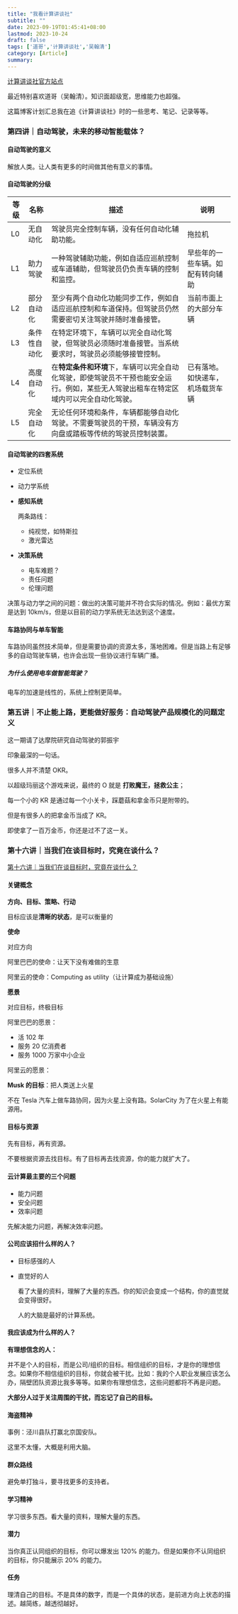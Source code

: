 ```yaml
---
title: "我看计算讲谈社"
subtitle: ""
date: 2023-09-19T01:45:41+08:00
lastmod: 2023-10-24
draft: false
tags: ['道哥','计算讲谈社','吴翰清']
category: [Article]
summary: 
---
```


[计算讲谈社官方站点](https://talk.aliyun.com/computing)

最近特别喜欢道哥（吴翰清）。知识面超级宽，思维能力也超强。

这篇博客计划汇总我在追《计算讲谈社》时的一些思考、笔记、记录等等。

### 第四讲｜自动驾驶，未来的移动智能载体？

#### 自动驾驶的意义

解放人类。让人类有更多的时间做其他有意义的事情。

#### 自动驾驶的分级

| 等级 | 名称         | 描述                                                         | 说明                             |
| ---- | ------------ | ------------------------------------------------------------ | -------------------------------- |
| L0   | 无自动化     | 驾驶员完全控制车辆，没有任何自动化辅助功能。                 | 拖拉机                           |
| L1   | 助力驾驶     | 一种驾驶辅助功能，例如自适应巡航控制或车道辅助，但驾驶员仍负责车辆的控制和监控。 | 早些年的一些车辆。如配有转向辅助 |
| L2   | 部分自动化   | 至少有两个自动化功能同步工作，例如自适应巡航控制和车道保持。但驾驶员仍然需要密切关注驾驶并随时准备接管。 | 当前市面上的大部分车辆           |
| L3   | 条件性自动化 | 在特定环境下，车辆可以完全自动化驾驶，但驾驶员必须随时准备接管。当系统要求时，驾驶员必须能够接管控制。 |                                  |
| L4   | 高度自动化   | 在**特定条件和环境**下，车辆可以完全自动化驾驶，即使驾驶员不干预也能安全运行。例如，某些无人驾驶出租车在特定区域内可以完全自动化驾驶。 | 已有落地。如快递车，机场载货车辆 |
| L5   | 完全自动化   | 无论任何环境和条件，车辆都能够自动化驾驶。不需要驾驶员的干预，车辆没有方向盘或踏板等传统的驾驶员控制装置。 |                                  |

#### 自动驾驶的四套系统

- 定位系统

- 动力学系统

- **感知系统**

  两条路线：

  - 纯视觉，如特斯拉
  - 激光雷达

- **决策系统**

  - 电车难题？
  - 责任问题
  - 伦理问题

决策与动力学之间的问题：做出的决策可能并不符合实际的情况。例如：最优方案是达到 10km/s，但是以目前的动力学系统无法达到这个速度。

#### 车路协同与单车智能

车路协同虽然技术简单，但是需要协调的资源太多，落地困难。但是当路上有足够多的自动驾驶车辆，也许会出现一些协议进行车辆广播。

##### 为什么使用电车做智能驾驶？

电车的加速是线性的，系统上控制更简单。

### 第五讲｜不止能上路，更能做好服务：自动驾驶产品规模化的问题定义

这一期请了达摩院研究自动驾驶的郭振宇

印象最深的一句话。

很多人并不清楚 OKR。

以超级玛丽这个游戏来说，最终的 O 就是 **打败魔王，拯救公主**；

每一个小的 KR 是通过每一个小关卡，踩蘑菇和拿金币只是附带的。

但是有很多人的把拿金币当成了 KR。

即使拿了一百万金币，你还是过不了这一关。

### 第十六讲｜当我们在谈目标时，究竟在谈什么？

[第十六讲｜当我们在谈目标时，究竟在谈什么？](https://talk.aliyun.com/computing/objective)

#### 关键概念

**方向、目标、策略、行动**

目标应该是**清晰的状态**，是可以衡量的

**使命**

对应方向

阿里巴巴的使命：让天下没有难做的生意

阿里云的使命：Computing as utility（让计算成为基础设施）

**愿景**

对应目标，终极目标

阿里巴巴的愿景：

- 活 102 年
- 服务 20 亿消费者
- 服务 1000 万家中小企业

阿里云的愿景：

**Musk 的目标**：把人类送上火星

不在 Tesla 汽车上做车路协同，因为火星上没有路。SolarCity 为了在火星上有能源用。

#### 目标与资源

先有目标，再有资源。

不要根据资源去找目标。有了目标再去找资源，你的能力就扩大了。

#### 云计算最主要的三个问题

- 能力问题
- 安全问题
- 效率问题

先解决能力问题，再解决效率问题。

#### 公司应该招什么样的人？

- 目标感强的人

- 直觉好的人

  看了大量的资料，理解了大量的东西。你的知识会变成一个结构，你的直觉就会变得很好。

  人的大脑是最好的计算系统。

#### 我应该成为什么样的人？

**有理想信念的人：**

并不是个人的目标，而是公司/组织的目标。相信组织的目标，才是你的理想信念。如果你不相信组织的目标，你就会被干扰。比如：我的个人职业发展应该怎么办，隔壁团队资源比我多等等。如果你有理想信念，这些问题都将不再是问题。

**大部分人过于关注周围的干扰，而忘记了自己的目标。**

#### 海盗精神

事例：泾川县队打赢北京国安队。

这里不太懂，大概是利用大脑。

#### 群众路线

避免单打独斗，要寻找更多的支持者。

#### 学习精神

学习很多东西。看大量的资料，理解大量的东西。

#### 潜力

当你真正认同组织的目标，你可以爆发出 120% 的能力。但是如果你不认同组织的目标，你只能展示 20% 的能力。

#### 任务

理清自己的目标。不是具体的数字，而是一个具体的状态，是前进方向上状态的描述。越简练，越透彻越好。
